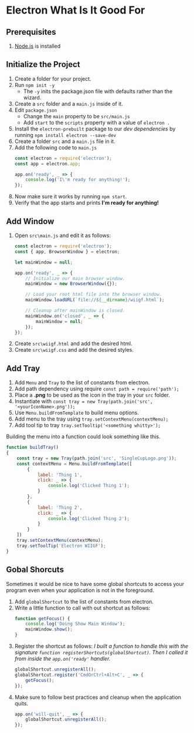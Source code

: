 # Electron What Is It Good For

## Prerequisites

1. [Node.js](https://nodejs.org/en/) is installed

## Initialize the Project

1. Create a folder for your project.
1. Run `npm init -y`
    * The `-y` inits the package.json file with defaults rather than the wizard.
1. Create a `src` folder and a `main.js` inside of it.
1. Edit `package.json`
    * Change the `main` property to be `src/main.js`
    * Add `start` to the `scripts` property with a value of `electron .`
1. Install the `electron-prebuilt` package to our *dev dependencies* by running `npm install electron --save-dev`
1. Create a folder `src` and a `main.js` file in it.
1. Add the following code to `main.js`
    ```js
    const electron = require('electron');
    const app = electron.app;

    app.on('ready', _ => {
        console.log('I\'m ready for anything!');
    });
    ```
1. Now make sure it works by running `npm start`.
1. Verify that the app starts and prints **I'm ready for anything!**

## Add Window

1. Open `src\main.js` and edit it as follows:
    ```js
    const electron = require('electron');
    const { app, BrowserWindow } = electron;

    let mainWindow = null;

    app.on('ready', _ => {
        // Initialize our main browser window.
        mainWindow = new BrowserWindow({});

        // Load your root html file into the browser window.
        mainWindow.loadURL(`file://${__dirname}/wiigf.html`);

        // Cleanup after mainWindow is closed.
        mainWindow.on('closed', _ => {
            mainWindow = null;
        });
    });
    ```
1. Create `src\wiigf.html` and add the desired html.
1. Create `src\wiigf.css` and add the desired styles.

## Add Tray

1. Add `Menu` and `Tray` to the list of constants from electron.
1. Add path dependency using require `const path = require('path');`
1. Place a **.png** to be used as the icon in the tray in your `src` folder.
1. Instantiate with `const tray = new Tray(path.join('src', '<yourIconName>.png'));`
1. Use `Menu.buildFromTemplate` to build menu options.
1. Add menu to the tray using `tray.setContextMenu(contextMenu);`
1. Add tool tip to tray `tray.setTooltip('<something whitty>');`

Building the menu into a function could look something like this.

```js
function buildTray()
{
    const tray = new Tray(path.join('src', 'SingleCupLogo.png'));
    const contextMenu = Menu.buildFromTemplate([
        {
            label: 'Thing 1',
            click: _ => {
                console.log('Clicked Thing 1');
            }
        },
        {
            label: 'Thing 2',
            click: _ => {
                console.log('Clicked Thing 2');
            }
        }
    ])
    tray.setContextMenu(contextMenu);
    tray.setToolTip('Electron WIIGF');
}
```

## Gobal Shorcuts

Sometimes it would be nice to have some global shortcuts to access your program even when your application is not in the foreground.

1. Add `globalShortcut` to the list of constants from electron.
1. Write a little function to call with out shortcut as follows:
    ```js
    function getFocus() {
        console.log('Doing Show Main Window');
        mainWindow.show();
    }
    ```
1. Register the shortcut as follows: _I built a function to handle this with the signature `function registerShortcuts(globalShortcut)`. Then I called it from inside the `app.on('ready'` handler._
    ```js
    globalShortcut.unregisterAll();
    globalShortcut.register('CmdOrCtrl+Alt+C', _ => {
        getFocus();
    });
    ```
1. Make sure to follow best practices and cleanup when the application quits.
    ```js
    app.on('will-quit', _ => {
        globalShortcut.unregisterAll();
    });
    ```
